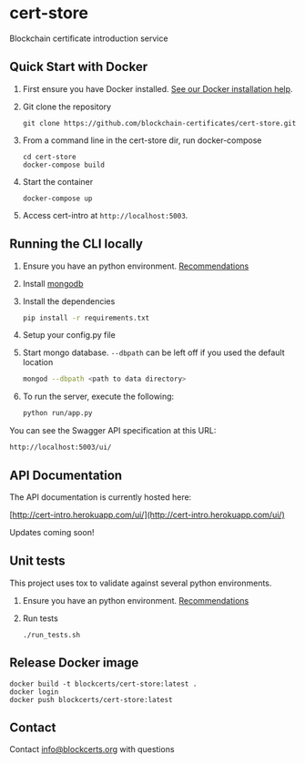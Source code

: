 
# cert-store

Blockchain certificate introduction service


## Quick Start with Docker

1. First ensure you have Docker installed. [See our Docker installation help](https://github.com/blockchain-certificates/developer-common-docs/blob/master/docker_install.md).
    
2. Git clone the repository

    ```
    git clone https://github.com/blockchain-certificates/cert-store.git
    ```

3. From a command line in the cert-store dir, run docker-compose

    ```
    cd cert-store
    docker-compose build
    ```

4. Start the container

    ```
    docker-compose up
    ```

5. Access cert-intro at `http://localhost:5003`.


## Running the CLI locally

1. Ensure you have an python environment. [Recommendations](https://github.com/blockchain-certificates/developer-common-docs/blob/master/virtualenv.md)

2. Install [mongodb](https://docs.mongodb.com/v3.0/installation/)

3. Install the dependencies
    ```bash
    pip install -r requirements.txt
    ```

4. Setup your config.py file

5. Start mongo database. `--dbpath` can be left off if you used the default location
    ```bash
    mongod --dbpath <path to data directory>
    ```
    
6. To run the server, execute the following:
    ```bash
    python run/app.py
    ```

You can see the Swagger API specification at this URL:

```
http://localhost:5003/ui/
```

## API Documentation

The API documentation is currently hosted here:

[http://cert-intro.herokuapp.com/ui/](http://cert-intro.herokuapp.com/ui/)

Updates coming soon!

## Unit tests

This project uses tox to validate against several python environments.

1. Ensure you have an python environment. [Recommendations](https://github.com/blockchain-certificates/developer-common-docs/blob/master/virtualenv.md)

2. Run tests
    ```
    ./run_tests.sh
    ```

## Release Docker image

```
docker build -t blockcerts/cert-store:latest .
docker login
docker push blockcerts/cert-store:latest
```


## Contact

Contact [info@blockcerts.org](mailto:info@blockcerts.org) with questions
